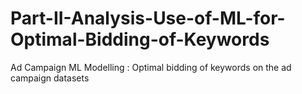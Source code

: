 # Part-II-Analysis-Use-of-ML-for-Optimal-Bidding-of-Keywords
Ad Campaign ML Modelling : Optimal bidding of keywords on the ad campaign datasets 
